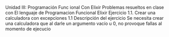 Unidad III: Programación Func ional Con Elixir
Problemas resueltos en clase con El lenguaje de Programacion Funcional Elixir
Ejercicio 1.1. Crear una calculadora con excepciones
1.1 Descripción del ejercicio
Se necesita crear una calculadora que al darle un argumento vacío u 0, no provoque fallas al momento de ejecucio
